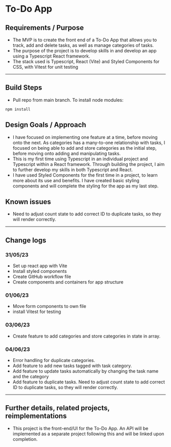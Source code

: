 # To-Do App

## Requirements / Purpose

-   The MVP is to create the front end of a To-Do App that allows you to track, add and delete tasks, as well as manage categories of tasks.
-   The purpose of the project is to develop skills in and develop an app using a Typescript React framework.
-   The stack used is Typescript, React (Vite) and Styled Components for CSS, with Vitest for unit testing

---

## Build Steps

-   Pull repo from main branch. To install node modules:

```
npm install
```

## Design Goals / Approach

-   I have focused on implementing one feature at a time, before moving onto the next. As categories has a many-to-one relationship with tasks, I focused on being able to add and store categories as the initial step, before moving onto adding and manipulating tasks.
-   This is my first time using Typescript in an individual project and Typescript within a React framework. Through building the project, I aim to further develop my skills in both Typescript and React.
-   I have used Styled Components for the first time in a project, to learn more about its use and benefits. I have created basic styling components and will complete the styling for the app as my last step.

## Known issues

-   Need to adjust count state to add correct ID to duplicate tasks, so they will render correctly.

---

## Change logs

### 31/05/23

-   Set up react app with Vite
-   Install styled components
-   Create GitHub workflow file
-   Create components and containers for app structure

### 01/06/23

-   Move form components to own file
-   install Vitest for testing

### 03/06/23

-   Create feature to add categories and store categories in state in array.

### 04/06/23

-   Error handling for duplicate categories.
-   Add feature to add new tasks tagged with task category.
-   Add feature to update tasks automatically by changing the task name and the category
-   Add feature to duplicate tasks. Need to adjust count state to add correct ID to duplicate tasks, so they will render correctly.

---

## Further details, related projects, reimplementations

-   This project is the front-end/UI for the To-Do App. An API will be implemented as a separate project following this and will be linked upon completion.
